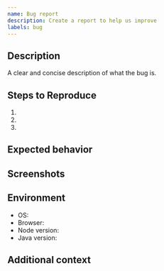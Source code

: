 ```yaml
---
name: Bug report
description: Create a report to help us improve
labels: bug
---
```


## Description
A clear and concise description of what the bug is.

## Steps to Reproduce
1. 
2. 
3. 

## Expected behavior

## Screenshots

## Environment
- OS: 
- Browser: 
- Node version: 
- Java version: 

## Additional context
